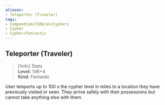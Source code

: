 ```yaml
---
aliases:
- Teleporter (Traveler)
tags:
- Compendium/CSRD/en/Cyphers
- Cypher
- Cypher/Fantastic
---
```


  
## Teleporter (Traveler)  
>[!info] Stats  
> **Level:** 1d6+4  
> **Kind:** Fantastic
  
User teleports up to 100 x the cypher level in miles to a location they have previously visited or seen. They arrive safely with their possessions but cannot take anything else with them.